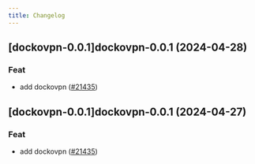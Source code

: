 ```yaml
---
title: Changelog
---
```




## [dockovpn-0.0.1]dockovpn-0.0.1 (2024-04-28)

### Feat



- add dockovpn ([#21435](https://github.com/truecharts/charts/issues/21435))


## [dockovpn-0.0.1]dockovpn-0.0.1 (2024-04-27)

### Feat



- add dockovpn ([#21435](https://github.com/truecharts/charts/issues/21435))